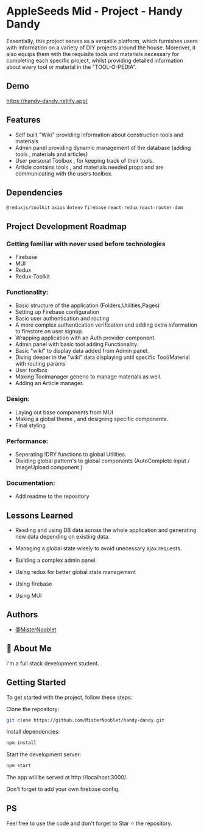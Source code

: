
# AppleSeeds Mid - Project - Handy Dandy

Essentially, this project serves as a versatile platform, which furnishes users with information on a variety of DIY projects around the house. Moreover, it also equips them with the requisite tools and materials necessary for completing each specific project, whilst providing detailed information about every tool or material in the "TOOL-O-PEDIA".


## Demo

https://handy-dandy.netlify.app/


## Features

- Self built "Wiki" providing information about construction tools and materials
- Admin panel providing dynamic management of the database (adding tools , materials and articles)
- User personal Toolbox , for keeping track of their tools.
- Article contains tools , and materials needed props and are communicating with the users toolbox.



## Dependencies

`@reduxjs/toolkit` `axios` `dotenv` `firebase` `react-redux` `react-router-dom`

## Project Development Roadmap

### Getting familiar with never used before technologies

- Firebase
- MUI
- Redux
- Redux-Toolkit


### Functionality:

- Basic structure of the application (Folders,Utilities,Pages)
- Setting up Firebase configuration
- Basic user authentication and routing
- A more complex authentication verification and adding extra information to firestore on user signup.
- Wrapping application with an Auth provider component.
- Admin panel with basic tool adding Functionality.
- Basic "wiki" to display data added from Admin panel.
- Diving deeper in the "wiki" data displaying until specific Tool/Material with routing params
- User toolbox
- Making Toolmanager generic to manage materials as well.
- Adding an Article manager.


### Design:

- Laying out base components from MUI
- Making a global theme , and designing specific components.
- Final styling

### Performance:
- Seperating !DRY functions to global Utilities.
- Dividing global pattern's to global components (AutoComplete input / ImageUpload component )



### Documentation:

- Add readme to the repository


## Lessons Learned

- Reading and using DB data across the whole application and generating new data depending on existing data.

- Managing a global state wisely to avoid unecessary ajax requests.

- Building a complex admin panel.

- Using redux for better global state management

- Using firebase

- Using MUI




## Authors

- [@MisterNooblet](https://www.github.com/MisterNooblet)


## 🚀 About Me

I'm a full stack development student.


## Getting Started

To get started with the project, follow these steps:

Clone the repository:
```bash 
git clone https://github.com/MisterNooblet/handy-dandy.git
```
Install dependencies:
```bash 
npm install
```
Start the development server: 
```bash 
npm start
```
The app will be served at http://localhost:3000/.

Don't forget to add your own firebase config.

## PS

Feel free to use the code and don't forget to Star ⭐ the repository.

